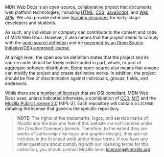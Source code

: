 MDN Web Docs is an open-source, collaborative project that documents web platform technologies, including [HTML](https://developer.mozilla.org/en-US/docs/Web/HTML), [CSS](https://developer.mozilla.org/en-US/docs/Web/CSS), [JavaScript](https://developer.mozilla.org/en-US/docs/Web/JavaScript), and [Web APIs](https://developer.mozilla.org/en-US/docs/Web/API). We also provide extensive [learning resources](https://developer.mozilla.org/en-US/docs/Learn) for early-stage developers and students.

As such, any individual or company can contribute to the content and code of MDN Web Docs. However, it also means that the project needs to comply with the [open source definition](https://opensource.org/osd) and be [governed by an Open Source Initiative(OSI)-approved license](https://opensource.org/licenses).

At a high level, the open source definition states that the project and its source code should be freely redistributed in part, whole, or part of aggregate software distribution. Being open-source also means that anyone can modify the project and create derivative works. In addition, the project should be free of discrimination against individuals, groups, fields, and endeavors.

While there are a [number of licenses](https://opensource.org/licenses) that are OSI compliant, MDN Web Docs uses, unless indicated otherwise, a combination of [CC0](https://creativecommons.org/share-your-work/public-domain/cc0/), [MIT](https://opensource.org/licenses/MIT) and the [Mozilla Public License 2.0](https://opensource.org/licenses/MPL-2.0) (MPL-2). Each repository will contain a `LICENSE` detailing the license that governs the specific repository.

> **NOTE:** The rights of the trademarks, logos, and service marks of Mozilla and the look and feel of this website are not licensed under the Creative Commons license. Therefore, to the extent they are works of authorship (like logos and graphic design), they are not included in the licensed work under those terms. If you have any other questions about complying with our licensing terms for this collection, you should contact Mozilla here: [licensing@mozilla.org](mailto:licensing@mozilla.org).
